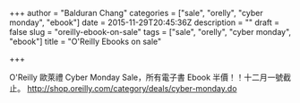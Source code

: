+++
author = "Balduran Chang"
categories = ["sale", "orelly", "cyber monday", "ebook"]
date = 2015-11-29T20:45:36Z
description = ""
draft = false
slug = "oreilly-ebook-on-sale"
tags = ["sale", "orelly", "cyber monday", "ebook"]
title = "O'Reilly Ebooks on sale"

+++


O'Reilly 歐萊禮 Cyber Monday Sale，所有電子書 Ebook 半價！！十二月一號截止。
http://shop.oreilly.com/category/deals/cyber-monday.do

